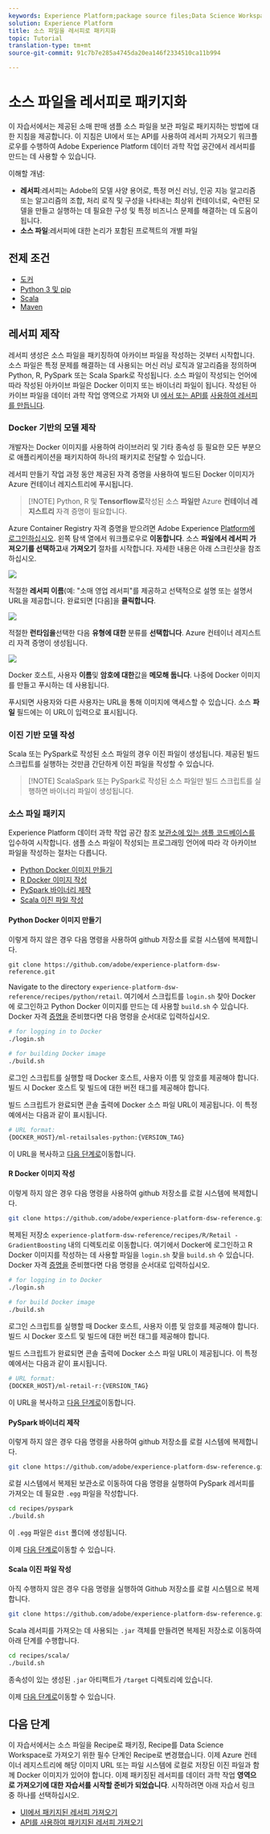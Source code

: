```yaml
---
keywords: Experience Platform;package source files;Data Science Workspace;popular topics
solution: Experience Platform
title: 소스 파일을 레서피로 패키지화
topic: Tutorial
translation-type: tm+mt
source-git-commit: 91c7b7e285a4745da20ea146f2334510ca11b994

---
```



# 소스 파일을 레서피로 패키지화

이 자습서에서는 제공된 소매 판매 샘플 소스 파일을 보관 파일로 패키지하는 방법에 대한 지침을 제공합니다. 이 지침은 UI에서 또는 API를 사용하여 레서피 가져오기 워크플로우를 수행하여 Adobe Experience Platform 데이터 과학 작업 공간에서 레서피를 만드는 데 사용할 수 있습니다.

이해할 개념:

- **레서피**:레서피는 Adobe의 모델 사양 용어로, 특정 머신 러닝, 인공 지능 알고리즘 또는 알고리즘의 조합, 처리 로직 및 구성을 나타내는 최상위 컨테이너로, 숙련된 모델을 만들고 실행하는 데 필요한 구성 및 특정 비즈니스 문제를 해결하는 데 도움이 됩니다.
- **소스 파일**:레서피에 대한 논리가 포함된 프로젝트의 개별 파일

## 전제 조건

- [도커](https://docs.docker.com/install/#supported-platforms)
- [Python 3 및 pip](https://docs.conda.io/en/latest/miniconda.html)
- [Scala](https://www.scala-sbt.org/download.html?_ga=2.42231906.690987621.1558478883-2004067584.1558478883)
- [Maven](https://maven.apache.org/install.html)

## 레서피 제작

레서피 생성은 소스 파일을 패키징하여 아카이브 파일을 작성하는 것부터 시작합니다. 소스 파일은 특정 문제를 해결하는 데 사용되는 머신 러닝 로직과 알고리즘을 정의하며 Python, R, PySpark 또는 Scala Spark로 작성됩니다. 소스 파일이 작성되는 언어에 따라 작성된 아카이브 파일은 Docker 이미지 또는 바이너리 파일이 됩니다. 작성된 아카이브 파일을 데이터 과학 작업 영역으로 가져와 UI [에서 또는 API를](./import-packaged-recipe-ui.md) [사용하여 레서피를 만듭니다](./import-packaged-recipe-api.md).

### Docker 기반의 모델 제작

개발자는 Docker 이미지를 사용하여 라이브러리 및 기타 종속성 등 필요한 모든 부분으로 애플리케이션을 패키지하여 하나의 패키지로 전달할 수 있습니다.

레서피 만들기 작업 과정 동안 제공된 자격 증명을 사용하여 빌드된 Docker 이미지가 Azure 컨테이너 레지스트리에 푸시됩니다.

>[!NOTE] Python, R 및 **Tensorflow로**&#x200B;작성된 소스 **파일만** Azure **컨테이너 레지스트리** 자격 증명이 필요합니다.

Azure Container Registry 자격 증명을 받으려면 Adobe Experience <a href="https://platform.adobe.com" target="_blank">Platform에 로그인하십시오</a>. 왼쪽 탐색 열에서 워크플로우로 **이동합니다**. 소스 **파일에서 레서피 가져오기를 선택하고**&#x200B;새 **가져오기** 절차를 시작합니다. 자세한 내용은 아래 스크린샷을 참조하십시오.

![](../images/models-recipes/package-source-files/workflow_ss.png)

적절한 **레서피 이름**(예: &quot;소매 영업 레서피&quot;를 제공하고 선택적으로 설명 또는 설명서 URL을 제공합니다. 완료되면 [다음]을 **클릭합니다**.

![](../images/models-recipes/package-source-files/recipe_info.png)

적절한 **런타임을**&#x200B;선택한 다음 **유형에 대한** 분류를 **선택합니다**. Azure 컨테이너 레지스트리 자격 증명이 생성됩니다.

![](../images/models-recipes/package-source-files/recipe_workflow_recipe_source.png)

Docker 호스트, 사용자 **이름**&#x200B;및 **암호에 대한**&#x200B;값을 **메모해 둡니다**. 나중에 Docker 이미지를 만들고 푸시하는 데 사용됩니다.

푸시되면 사용자와 다른 사용자는 URL을 통해 이미지에 액세스할 수 있습니다. 소스 **파일** 필드에는 이 URL이 입력으로 표시됩니다.

### 이진 기반 모델 작성

Scala 또는 PySpark로 작성된 소스 파일의 경우 이진 파일이 생성됩니다. 제공된 빌드 스크립트를 실행하는 것만큼 간단하게 이진 파일을 작성할 수 있습니다.
>[!NOTE] ScalaSpark 또는 PySpark로 작성된 소스 파일만 빌드 스크립트를 실행하면 바이너리 파일이 생성됩니다.

### 소스 파일 패키지

Experience Platform 데이터 과학 작업 공간 참조 <a href="https://github.com/adobe/experience-platform-dsw-reference" target="_blank">보관소에 있는 샘플 코드베이스를</a> 입수하여 시작합니다. 샘플 소스 파일이 작성되는 프로그래밍 언어에 따라 각 아카이브 파일을 작성하는 절차는 다릅니다.

- [Python Docker 이미지 만들기](#build-python-docker-image)
- [R Docker 이미지 작성](#build-r-docker-image)
- [PySpark 바이너리 제작](#build-pyspark-binaries)
- [Scala 이진 파일 작성](#build-scala-binaries)

#### Python Docker 이미지 만들기

이렇게 하지 않은 경우 다음 명령을 사용하여 github 저장소를 로컬 시스템에 복제합니다.

```shell
git clone https://github.com/adobe/experience-platform-dsw-reference.git
```

Navigate to the directory `experience-platform-dsw-reference/recipes/python/retail`. 여기에서 스크립트를 `login.sh` 찾아 Docker에 로그인하고 Python Docker 이미지를 만드는 데 사용할 `build.sh` 수 있습니다. Docker 자격 [증명을](#docker-based-model-authoring) 준비했다면 다음 명령을 순서대로 입력하십시오.

```BASH
# for logging in to Docker
./login.sh
 
# for building Docker image
./build.sh
```

로그인 스크립트를 실행할 때 Docker 호스트, 사용자 이름 및 암호를 제공해야 합니다. 빌드 시 Docker 호스트 및 빌드에 대한 버전 태그를 제공해야 합니다.

빌드 스크립트가 완료되면 콘솔 출력에 Docker 소스 파일 URL이 제공됩니다. 이 특정 예에서는 다음과 같이 표시됩니다.

```BASH
# URL format: 
{DOCKER_HOST}/ml-retailsales-python:{VERSION_TAG}
```

이 URL을 복사하고 [다음 단계로](#next-steps)이동합니다.

#### R Docker 이미지 작성

이렇게 하지 않은 경우 다음 명령을 사용하여 github 저장소를 로컬 시스템에 복제합니다.

```BASH
git clone https://github.com/adobe/experience-platform-dsw-reference.git
```

복제된 저장소 `experience-platform-dsw-reference/recipes/R/Retail - GradientBoosting` 내의 디렉토리로 이동합니다. 여기에서 Docker에 로그인하고 R Docker 이미지를 작성하는 데 사용할 파일을 `login.sh` 찾을 `build.sh` 수 있습니다. Docker 자격 [증명을](#docker-based-model-authoring) 준비했다면 다음 명령을 순서대로 입력하십시오.

```BASH
# for logging in to Docker
./login.sh
 
# for build Docker image
./build.sh
```

로그인 스크립트를 실행할 때 Docker 호스트, 사용자 이름 및 암호를 제공해야 합니다. 빌드 시 Docker 호스트 및 빌드에 대한 버전 태그를 제공해야 합니다.

빌드 스크립트가 완료되면 콘솔 출력에 Docker 소스 파일 URL이 제공됩니다. 이 특정 예에서는 다음과 같이 표시됩니다.

```BASH
# URL format: 
{DOCKER_HOST}/ml-retail-r:{VERSION_TAG}
```

이 URL을 복사하고 [다음 단계로](#next-steps)이동합니다.

#### PySpark 바이너리 제작

이렇게 하지 않은 경우 다음 명령을 사용하여 github 저장소를 로컬 시스템에 복제합니다.

```BASH
git clone https://github.com/adobe/experience-platform-dsw-reference.git
```

로컬 시스템에서 복제된 보관소로 이동하여 다음 명령을 실행하여 PySpark 레서피를 가져오는 데 필요한 `.egg` 파일을 작성합니다.

```BASH
cd recipes/pyspark
./build.sh
```

이 `.egg` 파일은 `dist` 폴더에 생성됩니다.

이제 [다음 단계로](#next-steps)이동할 수 있습니다.

#### Scala 이진 파일 작성

아직 수행하지 않은 경우 다음 명령을 실행하여 Github 저장소를 로컬 시스템으로 복제합니다.

```BASH
git clone https://github.com/adobe/experience-platform-dsw-reference.git
```

Scala 레서피를 가져오는 데 사용되는 `.jar` 객체를 만들려면 복제된 저장소로 이동하여 아래 단계를 수행합니다.

```BASH
cd recipes/scala/
./build.sh
```

종속성이 있는 생성된 `.jar` 아티팩트가 `/target` 디렉토리에 있습니다.

이제 [다음 단계로](#next-steps)이동할 수 있습니다.

## 다음 단계

이 자습서에서는 소스 파일을 Recipe로 패키징, Recipe를 Data Science Workspace로 가져오기 위한 필수 단계인 Recipe로 변경했습니다. 이제 Azure 컨테이너 레지스트리에 해당 이미지 URL 또는 파일 시스템에 로컬로 저장된 이진 파일과 함께 Docker 이미지가 있어야 합니다. 이제 패키징된 레서피를 데이터 과학 작업 **영역으로 가져오기에 대한 자습서를 시작할 준비가 되었습니다**. 시작하려면 아래 자습서 링크 중 하나를 선택하십시오.

- [UI에서 패키지된 레서피 가져오기](./import-packaged-recipe-ui.md)
- [API를 사용하여 패키지된 레서피 가져오기](./import-packaged-recipe-api.md)